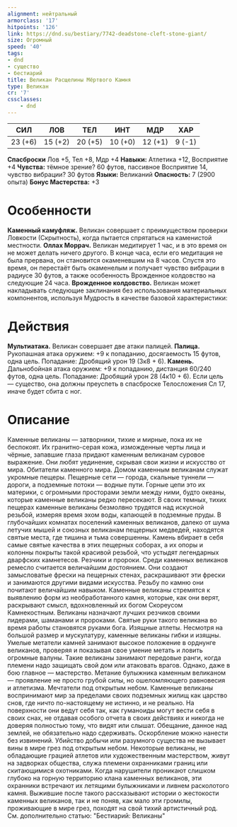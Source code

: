 ```yaml
---
alignment: нейтральный
armorclass: '17'
hitpoints: '126'
link: https://dnd.su/bestiary/7742-deadstone-cleft-stone-giant/
size: Огромный
speed: '40'
tags:
- dnd
- существо
- бестиарий
title: Великан Расщелины Мёртвого Камня
type: Великан
cr: '7'
cssclasses:
    - dnd
---
```



| СИЛ | ЛОВ | ТЕЛ | ИНТ | МДР | ХАР |
|---|---|---|---|---|---|
| 23 (+6) | 15 (+2) | 20 (+5) | 10 (+0) | 12 (+1) | 9 (-1) |
**Спасброски** Лов +5, Тел +8, Мдр +4
**Навыки:** Атлетика +12, Восприятие +4
**Чувства:** тёмное зрение? 60 футов, пассивное Восприятие 14, чувство вибрации? 30 футов
**Языки:** Великаний
**Опасность:** 7 (2900 опыта)
**Бонус Мастерства:** +3


# Особенности
**Каменный камуфляж.** Великан совершает с преимуществом проверки Ловкости (Скрытность), когда пытается спрятаться на каменистой местности.
**Оллах Моррач.** Великан медитирует 1 час, и в это время он не может делать ничего другого. В конце часа, если его медитация не была прервана, он становится окаменевшим на 8 часов. Спустя это время, он перестаёт быть окаменелым и получает чувство вибрации в радиусе 30 футов, а также особенность Врожденное колдовство на следующие 24 часа.
**Врожденное колдовство.** Великан может накладывать следующие заклинания без использования материальных компонентов, используя Мудрость в качестве базовой характеристики:


# Действия
**Мультиатака.** Великан совершает две атаки палицей.
**Палица.** Рукопашная атака оружием: +9 к попаданию, досягаемость 15 футов, одна цель. Попадание: Дробящий урон 19 (3к8 + 6).
**Камень.** Дальнобойная атака оружием: +9 к попаданию, дистанция 60/240 футов, одна цель. Попадание: Дробящий урон 28 (4к10 + 6). Если цель — существо, она должны преуспеть в спасброске Телосложения Сл 17, иначе будет сбита с ног.


# Описание
Каменные великаны — затворники, тихие и мирные, пока их не беспокоят. Их гранитно-серая кожа, изможденные черты лица и чёрные, запавшие глаза придают каменным великанам суровое выражение. Они любят уединение, скрывая свои жизни и искусство от мира. Обитатели каменного мира. Домом каменным великанам служат укромные пещеры. Пещерные сети — города, скальные туннели — дороги, а подземные потоки — водные пути. Горные цепи это их материки, с огромными просторами земли между ними, будто океаны, которые каменные великаны редко пересекают. В своих темных, тихих пещерах каменные великаны безмолвно трудятся над искусной резьбой, измеряя время эхом воды, капающей в подземные пруды. В глубочайших комнатах поселений каменных великанов, далеко от шума летучих мышей и союзных великанам пещерных медведей, находятся святые места, где тишина и тьма совершенны. Камень вбирает в себя самые святые качества в этих пещерных соборах, а их опоры и колонны покрыты такой красивой резьбой, что устыдят легендарных дварфских камнетесов. Резчики и пророки. Среди каменных великанов ремесло считается величайшим достоянием. Они создают замысловатые фрески на пещерных стенах, раскрашивают эти фрески и занимаются другими видами искусства. Резьбу по камню они почитают величайшим навыком. Каменные великаны стремятся к выявлению форм из необработанного камня, которые, как они верят, раскрывают смысл, вдохновленный их богом Скореусом Камнекостным. Великаны назначают лучших резчиков своими лидерами, шаманами и пророками. Святые руки такого великана во время работы становятся руками бога. Изящные атлеты. Несмотря на большой размер и мускулатуру, каменные великаны гибки и изящны. Умелые метатели камней занимают высокое положение в орднунге великанов, проверяя и показывая свое умение метать и ловить огромные валуны. Такие великаны занимают передовые ранги, когда племени надо защищать свой дом или атаковать врагов. Однако, даже в бою главное — мастерство. Метание булыжника каменным великаном — проявление не просто грубой силы, но ошеломляющего равновесия и атлетизма. Мечтатели под открытым небом. Каменные великаны воспринимают мир за пределами своих подземных жилищ как царство снов, где ничто по-настоящему не истинно, и не реально. На поверхности они ведут себя так, как гуманоиды могут вести себя в своих снах, не отдавая особого отчета в своих действиях и никогда не доверяя полностью тому, что видят или слышат. Обещание, данное над землей, не обязательно надо сдерживать. Оскорбление можно нанести без извинений. Убийство добычи или разумного существа не вызывает вины в мире грез под открытым небом. Некоторые великаны, не обладающие грацией атлетов или художественным мастерством, живут на задворках общества, служа племени охранниками границ или скитающимися охотниками. Когда нарушители проникают слишком глубоко на горную территорию клана каменных великанов, эти охранники встречают их летящими булыжниками и ливнем расколотого камня. Выжившие после такого рассказывают истории о жестокости каменных великанов, так и не поняв, как мало эти громилы, проживающие в мире грез, походят на свой тихий артистичный род. См. дополнительно статью: "Бестиарий: Великаны"